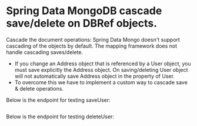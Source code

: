 # Spring Data MongoDB cascade save/delete on DBRef objects.

 Cascade the document operations: Spring Data Mongo doesn't support cascading of the objects by default. The mapping framework does not 
 handle cascading saves/delete.  	
 - If you change an Address object that is referenced by a User object, you must save explicitly the Address
 	 object. On saving/deleting User object will not automatically save Address object in the property of User.  	 
 - To overcome this we have to implement a custom way to cascade save & delete operations.   
 	

Below is the endpoint for testing saveUser:

```	http://localhost:8080/test/saveUser
```
	
Below is the endpoint for testing deleteUser:

```	http://localhost:8080/test/deleteUser?userName=hari@gmail6d4066c9-f4cc-4973-85fe-689d35b9d206.coms
```
